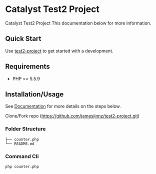 # Catalyst Test2  Project

Catalyst Test2 Project
This documentation below for more information.

## Quick Start

Use [test2-project](https://github.com/jamesjinnz/test2-project ) to get started with a development.

## Requirements

* PHP >= 5.5.9


## Installation/Usage

See [Documentation](#documentation) for more details on the steps below.

 Clone/Fork repo (https://github.com/jamesjinnz/test2-project.git)

### Folder Structure

```
├── counter.php
└── README.md
```

### Command Cli
```
php counter.php
```    